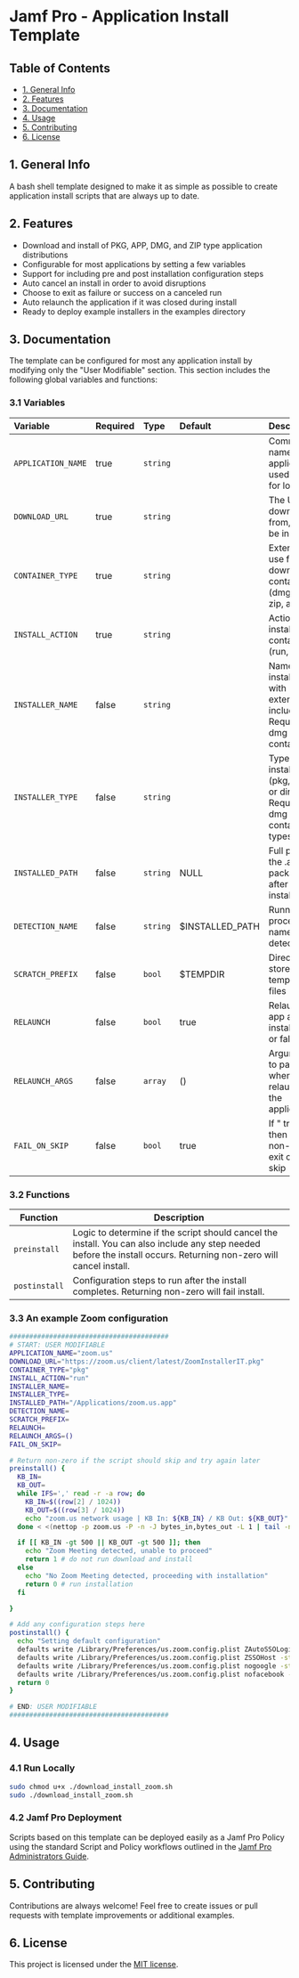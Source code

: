 
# Jamf Pro - Application Install Template

## Table of Contents

- [1. General Info](#1-general-info)
- [2. Features](#2-features)
- [3. Documentation](#3-documentation)
- [4. Usage](#4-usage)
- [5. Contributing](#5-contributing)
- [6. License](#6-license)

## 1. General Info

A bash shell template designed to make it as simple as possible to create application
install scripts that are always up to date.

## 2. Features

- Download and install of PKG, APP, DMG, and ZIP type application distributions
- Configurable for most applications by setting a few variables
- Support for including pre and post installation configuration steps
- Auto cancel an install in order to avoid disruptions
- Choose to exit as failure or success on a canceled run
- Auto relaunch the application if it was closed during install
- Ready to deploy example installers in the examples directory

## 3. Documentation

The template can be configured for most any application install by modifying only the "User
Modifiable" section. This section includes the following global variables and functions:

### 3.1 Variables

| Variable           | Required | Type     | Default         | Description                                                                    |
| :----------------- | :------- | :------- | :-------------- | :----------------------------------------------------------------------------- |
| `APPLICATION_NAME` | true     | `string` |                 | Common name of the application, used only for logging                          |
| `DOWNLOAD_URL`     | true     | `string` |                 | The URL to download from, can be indirect                                      |
| `CONTAINER_TYPE`   | true     | `string` |                 | Extension to use for the downloaded container (dmg, pkg, zip, app)             |
| `INSTALL_ACTION`   | true     | `string` |                 | Action to install from container (run, move)                                   |
| `INSTALLER_NAME`   | false    | `string` |                 | Name of installer with extention included. Required for dmg or zip containers. |
| `INSTALLER_TYPE`   | false    | `string` |                 | Type of installer (pkg, app, or dir). Required for dmg or zip container types  |
| `INSTALLED_PATH`   | false    | `string` | NULL            | Full path of the .app package after installation                               |
| `DETECTION_NAME`   | false    | `string` | $INSTALLED_PATH | Running process name to detect                                                 |
| `SCRATCH_PREFIX`   | false    | `bool`   | $TEMPDIR        | Directory to store temporary files                                             |
| `RELAUNCH`         | false    | `bool`   | true            | Relaunch app after install (true or false)                                     |
| `RELAUNCH_ARGS`    | false    | `array`  | ()              | Arguments to pass when relaunching the application                             |
| `FAIL_ON_SKIP`     | false    | `bool`   | true            | If " true" then return non-zero exit code on skip                              |

### 3.2 Functions

| Function           | Description                                                                                                                                                         |
|--------------------|---------------------------------------------------------------------------------------------------------------------------------------------------------------------|
| `preinstall`       | Logic to determine if the script should cancel the install. You can also include any step needed before the install occurs. Returning non-zero will cancel install. |
| `postinstall`      | Configuration steps to run after the install completes. Returning non-zero will fail install.                                                                       |

### 3.3 An example Zoom configuration

```bash
########################################
# START: USER MODIFIABLE
APPLICATION_NAME="zoom.us"
DOWNLOAD_URL="https://zoom.us/client/latest/ZoomInstallerIT.pkg"
CONTAINER_TYPE="pkg"
INSTALL_ACTION="run"
INSTALLER_NAME=
INSTALLER_TYPE=
INSTALLED_PATH="/Applications/zoom.us.app"
DETECTION_NAME=
SCRATCH_PREFIX=
RELAUNCH=
RELAUNCH_ARGS=()
FAIL_ON_SKIP=

# Return non-zero if the script should skip and try again later
preinstall() {
  KB_IN=
  KB_OUT=
  while IFS=',' read -r -a row; do
    KB_IN=$((row[2] / 1024))
    KB_OUT=$((row[3] / 1024))
    echo "zoom.us network usage | KB In: ${KB_IN} / KB Out: ${KB_OUT}"
  done < <(nettop -p zoom.us -P -n -J bytes_in,bytes_out -L 1 | tail -n +2)

  if [[ KB_IN -gt 500 || KB_OUT -gt 500 ]]; then
    echo "Zoom Meeting detected, unable to proceed"
    return 1 # do not run download and install
  else
    echo "No Zoom Meeting detected, proceeding with installation"
    return 0 # run installation
  fi

}

# Add any configuration steps here
postinstall() {
  echo "Setting default configuration"
  defaults write /Library/Preferences/us.zoom.config.plist ZAutoSSOLogin -string YES
  defaults write /Library/Preferences/us.zoom.config.plist ZSSOHost -string XXX.zoom.us
  defaults write /Library/Preferences/us.zoom.config.plist nogoogle -string 1
  defaults write /Library/Preferences/us.zoom.config.plist nofacebook -string 1
  return 0
}

# END: USER MODIFIABLE
########################################
```

## 4. Usage

### 4.1 Run Locally

```bash
sudo chmod u+x ./download_install_zoom.sh
sudo ./download_install_zoom.sh
```

### 4.2 Jamf Pro Deployment

Scripts based on this template can be deployed easily as a Jamf Pro Policy using the standard Script and Policy workflows outlined in the [Jamf Pro Administrators Guide](https://www.jamf.com/resources/product-documentation/jamf-pro-administrators-guide/).

## 5. Contributing

Contributions are always welcome! Feel free to create issues or pull requests with template improvements or additional examples.

## 6. License

This project is licensed under the [MIT license](LICENSE).
